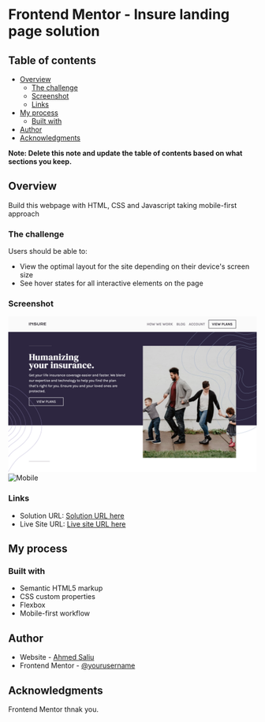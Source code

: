 # Frontend Mentor - Insure landing page solution

## Table of contents

- [Overview](#overview)
  - [The challenge](#the-challenge)
  - [Screenshot](#screenshot)
  - [Links](#links)
- [My process](#my-process)
  - [Built with](#built-with)
- [Author](#author)
- [Acknowledgments](#acknowledgments)

**Note: Delete this note and update the table of contents based on what sections you keep.**

## Overview

Build this webpage with HTML, CSS and Javascript taking mobile-first approach

### The challenge

Users should be able to:

- View the optimal layout for the site depending on their device's screen size
- See hover states for all interactive elements on the page

### Screenshot

![Web](images/ahmedsaliugit.github.io_insure-landing-page_.png)
![Mobile](<images/ahmedsaliugit.github.io_insure-landing-page(1).png>)

### Links

- Solution URL: [Solution URL here](https://github.com/ahmedsaliuGit/insure-landing-page)
- Live Site URL: [Live site URL here](https://ahmedsaliugit.github.io/insure-landing-page/)

## My process

### Built with

- Semantic HTML5 markup
- CSS custom properties
- Flexbox
- Mobile-first workflow

## Author

- Website - [Ahmed Saliu](https://github.com/ahmedsaliuGit/)
- Frontend Mentor - [@yourusername](https://www.frontendmentor.io/profile/ahmedsaliuGit)

## Acknowledgments

Frontend Mentor thnak you.
